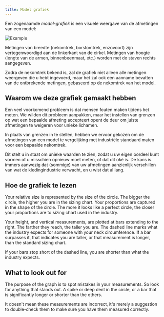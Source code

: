 ```yaml
---
title: Model grafiek
---
```


Een zogenaamde *model-grafiek* is een visuele weergave van de afmetingen van een model:

![Example](model.png)

Metingen van breedte (nekomtrek, borstomtrek, enzovoort) zijn vertegenwoordigd aan de linkerkant van de cirkel. Metingen van hoogte (lengte van de armen, binnenbeenmaat, etc.) worden met de staven rechts aangegeven.

Zodra de nekomtrek bekend is, zal de grafiek niet alleen alle metingen weergeven die u hebt ingevoerd, maar het zal ook een aanname bevatten van de ontbrekende metingen, gebaseerd op de nekomtrek van het model.

## Waarom we deze grafiek gemaakt hebben

Een veel voorkomend probleem is dat mensen fouten maken tijdens het meten. We wilden dit probleem aanpakken, maar het instellen van grenzen op wat een bepaalde afmeting accepteert opent de deur om juiste afmetingen te weigeren voor unieke lichamen.

In plaats van grenzen in te stellen, hebben we ervoor gekozen om de afmetingen van een model te vergelijking met industriële standaard maten voor een bepaalde nekomtrek.

Dit stelt u in staat om unieke waarden te zien, zodat u uw eigen oordeel kunt vormen of u misschien opnieuw moet meten, of dat dit oké is. De kans is immers aanwezig dat (sommige) van uw afmetingen aanzienlijk verschillen van wat de kledingindustrie verwacht, en u wist dat al lang.

## Hoe de grafiek te lezen

Your relative size is represented by the size of the circle. The bigger the circle, the higher you are in the sizing chart. Your proportions are captured in the shape of the circle. The more it looks like a perfect circle, the closer your proportions are to sizing chart used in the industry.

Your height, and vertical measurements, are plotted at bars extending to the right. The farther they reach, the taller you are. The dashed line marks what the industry expects for someone with your neck circumference. If a bar surpasses it, that indicates you are taller, or that measurement is longer, than the standard sizing chart.

If your bars stop short of  the dashed line, you are shorter than what the industry expects.

## What to look out for

The purpose of the graph is to spot mistakes in your measurements. So look for anything that stands out. A spike or deep dent in the circle, or a bar that is significantly longer or shorter than the others.

It doesn't mean these measurements are incorrect, it's merely a suggestion to double-check them to make sure you have them measured correctly.

